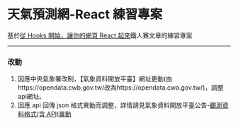 # 天氣預測網-React 練習專案

基於[從 Hooks 開始，讓你的網頁 React 起來](https://ithelp.ithome.com.tw/users/20103315/ironman/2668)鐵人賽文章的練習專案

---

### 改動

1. 因應中央氣象署改制，【氣象資料開放平臺】網址更動(由https://opendata.cwb.gov.tw/改為https://opendata.cwa.gov.tw/)，調整api網址。
2. 因應 api 回傳 json 格式異動而調整，詳情請見氣象資料開放平臺公告-[觀測資料格式(含 API)異動](https://opendata.cwa.gov.tw/announcement/news/229?page=4)
